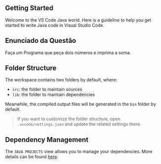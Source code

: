 ## Getting Started

Welcome to the VS Code Java world. Here is a guideline to help you get started to write Java code in Visual Studio Code.

## Enunciado da Questão

Faça um Programa que peça dois números e imprima a soma.

## Folder Structure

The workspace contains two folders by default, where:

- `src`: the folder to maintain sources
- `lib`: the folder to maintain dependencies

Meanwhile, the compiled output files will be generated in the `bin` folder by default.

> If you want to customize the folder structure, open `.vscode/settings.json` and update the related settings there.

## Dependency Management

The `JAVA PROJECTS` view allows you to manage your dependencies. More details can be found [here](https://github.com/microsoft/vscode-java-dependency#manage-dependencies).
